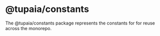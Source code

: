 # @tupaia/constants

The @tupaia/constants package represents the constants for  for reuse across the monorepo.